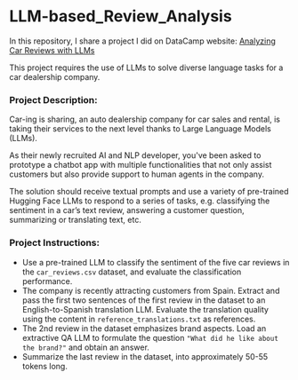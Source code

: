 # LLM-based_Review_Analysis

In this repository, I share a project I did on DataCamp website: [Analyzing Car Reviews with LLMs](https://app.datacamp.com/learn/projects/2046)

This project requires the use of LLMs to solve diverse language tasks for a car dealership company.

### Project Description:
Car-ing is sharing, an auto dealership company for car sales and rental, is taking their services to the next level thanks to Large Language Models (LLMs).

As their newly recruited AI and NLP developer, you've been asked to prototype a chatbot app with multiple functionalities that not only assist customers but also provide support to human agents in the company.

The solution should receive textual prompts and use a variety of pre-trained Hugging Face LLMs to respond to a series of tasks, e.g. classifying the sentiment in a car’s text review, answering a customer question, summarizing or translating text, etc.

### Project Instructions:
* Use a pre-trained LLM to classify the sentiment of the five car reviews in the `car_reviews.csv` dataset, and evaluate the classification performance.
* The company is recently attracting customers from Spain. Extract and pass the first two sentences of the first review in the dataset to an English-to-Spanish translation LLM. Evaluate the translation quality using the content in `reference_translations.txt` as references.
* The 2nd review in the dataset emphasizes brand aspects. Load an extractive QA LLM to formulate the question `"What did he like about the brand?"` and obtain an answer.
* Summarize the last review in the dataset, into approximately 50-55 tokens long.
